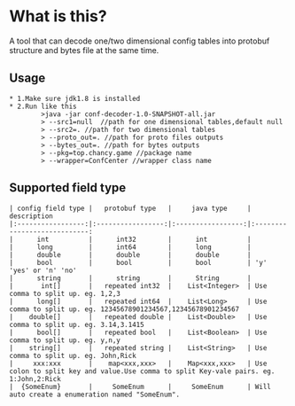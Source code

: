 # What is this?
A tool that can decode one/two dimensional config tables into protobuf structure and bytes file at the same time.

## Usage
    * 1.Make sure jdk1.8 is installed
    * 2.Run like this 
            >java -jar conf-decoder-1.0-SNAPSHOT-all.jar
            > --src1=null  //path for one dimensional tables,default null
            > --src2=. //path for two dimensional tables
            > --proto_out=. //path for proto files outputs
            > --bytes_out=. //path for bytes outputs
            > --pkg=top.chancy.game //package name
            > --wrapper=ConfCenter //wrapper class name

## Supported field type
    | config field type |   protobuf type   |     java type     | description                                         
    |:-----------------:|:-----------------:|:-----------------:|:----------------------------:
    |      int          |      int32        |      int          |                              
    |      long         |      int64        |      long         |                              
    |      double       |      double       |      double       |                              
    |      bool         |      bool         |      bool         | 'y' 'yes' or 'n' 'no'          
    |      string       |      string       |      String       |                              
    |       int[]       |   repeated int32  |    List<Integer>  | Use comma to split up. eg. 1,2,3 
    |      long[]       |   repeated int64  |    List<Long>     | Use comma to split up. eg. 12345678901234567,12345678901234567
    |    double[]       |   repeated double |    List<Double>   | Use comma to split up. eg. 3.14,3.1415                 
    |      bool[]       |   repeated bool   |    List<Boolean>  | Use comma to split up. eg. y,n,y 
    |    string[]       |   repeated string |    List<String>   | Use comma to split up. eg. John,Rick
    |     xxx:xxx       |    map<xxx,xxx>   |    Map<xxx,xxx>   | Use colon to split key and value.Use comma to split Key-vale pairs. eg. 1:John,2:Rick
    |  {SomeEnum}       |     SomeEnum      |     SomeEnum      | Will auto create a enumeration named "SomeEnum".